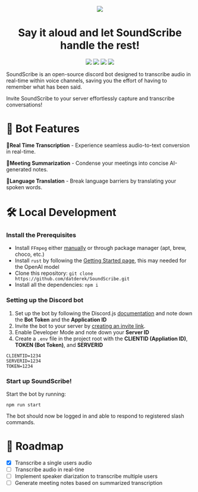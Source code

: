 <p align="center">
  <img src="https://github.com/datderek/SoundScribe/assets/88995035/4a399b1c-a71b-4284-a692-b41e3e278564" data-canonical-src="https://github.com/datderek/SoundScribe/assets/88995035/4a399b1c-a71b-4284-a692-b41e3e278564"/>
</p>
<h1 align="center">Say it aloud and let SoundScribe handle the rest!</h1>
<p align="center">
  <img src="https://img.shields.io/badge/Node%20js-339933?style=for-the-badge&logo=nodedotjs&logoColor=white"/>
  <img src="https://img.shields.io/badge/JavaScript-323330?style=for-the-badge&logo=javascript&logoColor=F7DF1E"/>
  <img src="https://img.shields.io/badge/Python-FFD43B?style=for-the-badge&logo=python&logoColor=blue"/>
  <img src="https://img.shields.io/badge/Discord-5865F2?style=for-the-badge&logo=discord&logoColor=white"/>
</p>

SoundScribe is an open-source discord bot designed to transcribe audio in real-time within voice channels, saving you the effort of having to remember what has been said.

Invite SoundScribe to your server effortlessly capture and transcribe conversations! 

# 🤖 Bot Features
🎤**Real Time Transcription** - Experience seamless audio-to-text conversion in real-time.

📝**Meeting Summarization** - Condense your meetings into concise AI-generated notes.

💬**Language Translation** - Break language barriers by translating your spoken words.

# 🛠️ Local Development
### Install the Prerequisites
- Install `FFmpeg` either [manually](https://ffmpeg.org/) or through package manager (apt, brew, choco, etc.)
- Install `rust` by following the [Getting Started page](https://www.rust-lang.org/learn/get-started), this may needed for the OpenAI model
- Clone this repository: `git clone https://github.com/datderek/SoundScribe.git`
- Install all the dependencies: `npm i`
### Setting up the Discord bot
1. Set up the bot by following the Discord.js [documentation](https://discordjs.guide/preparations/setting-up-a-bot-application.html#creating-your-bot) and note down the **Bot Token** and the **Application ID**
2. Invite the bot to your server by [creating an invite link](https://discordjs.guide/preparations/adding-your-bot-to-servers.html#creating-and-using-your-invite-link).
3. Enable Developer Mode and note down your **Server ID**
4. Create a `.env` file in the project root with the **CLIENTID (Appliation ID)**, **TOKEN (Bot Token)**, and **SERVERID**
```
CLIENTID=1234
SERVERID=1234
TOKEN=1234
```
### Start up SoundScribe!
Start the bot by running:
```
npm run start
```
The bot should now be logged in and able to respond to registered slash commands.

# 📝 Roadmap
- [x] Transcribe a single users audio
- [ ] Transcribe audio in real-tine
- [ ] Implement speaker diarization to transcribe multiple users
- [ ] Generate meeting notes based on summarized transcription
